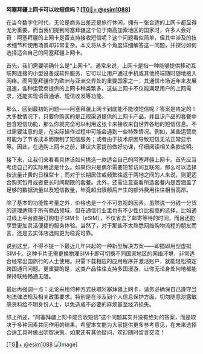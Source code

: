 **阿塞拜疆上网卡可以收短信吗？[[TG💪+ @esim1088](https://t.me/s/esim1088)]**

在当今数字化时代，无论是商务出差还是旅行休闲，拥有一张合适的上网卡都显得尤为重要。而当我们提到阿塞拜疆这个位于南高加索地区的国家时，许多人会好奇：阿塞拜疆的上网卡是否支持接收短信呢？这个问题看似简单，但其中涉及的技术细节和使用场景却非常复杂。本文将从多个角度详细解答这一问题，并探讨如何选择适合自己的阿塞拜疆上网卡。

首先，我们需要明确什么是“上网卡”。通常来说，上网卡是指一种能够提供移动互联网连接的小型设备或软件服务，它可以让用户通过手机或其他终端随时随地接入网络。而阿塞拜疆作为欧洲与亚洲交界处的重要国家之一，其通信市场近年来发展迅速，各种运营商提供的上网卡种类繁多。这些上网卡不仅能满足用户的上网需求，还能实现语音通话、短信收发等功能。

那么，回到最初的问题——阿塞拜疆上网卡到底能不能收短信呢？答案是肯定的！大多数情况下，只要你购买的是正规渠道提供的上网卡产品，并且该产品的套餐中包含短信功能，那么你就完全可以利用这张卡来接收来自世界各地的短信信息。不过需要注意的是，在实际操作过程中可能会遇到一些特殊情况。例如，某些运营商可能为了节省成本而限制了短信服务；或者由于技术原因导致短信无法正常显示等。因此，在选购上网卡之前，建议大家提前做好功课，仔细阅读相关条款说明。

接下来，让我们来看看具体该如何挑选一款适合自己的阿塞拜疆上网卡。首先应当考虑自己的实际用途是什么。如果你只是偶尔需要短暂访问互联网，那么可以选择按流量计费的日租型卡；而对于长期居住或频繁往返于两地之间的人来说，则更适合购买包月或者更长时间期限的套餐。此外，还需注意查看所选套餐内是否涵盖了足够的数据流量以及短信数量，毕竟超出限额后产生的额外费用往往相当高昂。

除了基本的功能性考量之外，价格也是一个不可忽视的因素。虽然说一分钱一分货的道理适用于所有商品领域，但在通信行业里也有不少性价比极高的选择。比如通过线上平台直接订购电子SIM卡（eSIM），不仅省去了邮寄等待的时间，而且还能享受更加灵活便捷的服务体验。当然了，对于那些不太熟悉网络购物流程的朋友而言，还是去实体店选购更为稳妥可靠。

说到这里，不得不提一下最近几年兴起的一种新型解决方案——即插即用型虚拟SIM卡。这种卡片无需更换物理SIM卡即可切换不同国家地区的网络环境，非常适合经常出国旅行的人士使用。只需下载相应的应用程序并激活账户，就能轻松搞定跨国通讯问题。更重要的是，这类产品往往支持多国漫游，让你无论身处何地都能保持联络畅通无阻。

最后再强调一点：无论采用何种方式获取阿塞拜疆上网卡，请务必确保自己遵守当地法律法规及相关政策要求。特别是在涉及到个人信息保护方面，切勿随意泄露敏感资料给不明身份人士，以免造成不必要的麻烦甚至经济损失。

综上所述，“阿塞拜疆上网卡能否收短信”这个问题其实并没有绝对的答案，而是取决于多种因素共同作用的结果。希望本文能为大家提供更多参考意见，在未来选择合适工具时做出明智决策。如果还有其他疑问，欢迎随时留言交流！

[[TG💪+ @esim1088](https://t.me/s/esim1088) ![Image](https://i.postimg.cc/4NQfJmqS/Snipaste-2025-05-13-00-14-12.png)]